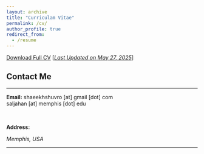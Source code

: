 ```yaml
---
layout: archive
title: "Curriculam Vitae"
permalink: /cv/
author_profile: true
redirect_from:
  - /resume
---
```


[Download Full CV](https://drive.google.com/file/d/1cgWw4RHm9yTCZc8wF2u4omLg78lX75GJ/view?usp=sharing) [<ins>*Last Updated on May 27, 2025*</ins>]

## Contact Me
-------------

**Email:** shaeekhshuvro [at] gmail [dot] com <br /> 
	   saljahan [at] memphis [dot] edu <br /> 

 <br /> 



**Address:**
<address> Memphis, USA </address> 

__________________________________________________________